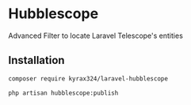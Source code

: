 # Hubblescope

Advanced Filter to locate Laravel Telescope's entities

## Installation

```sh
composer require kyrax324/laravel-hubblescope
```

```sh
php artisan hubblescope:publish
```
